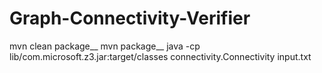 # Graph-Connectivity-Verifier

mvn clean package__
mvn package__
java -cp lib/com.microsoft.z3.jar:target/classes connectivity.Connectivity input.txt
